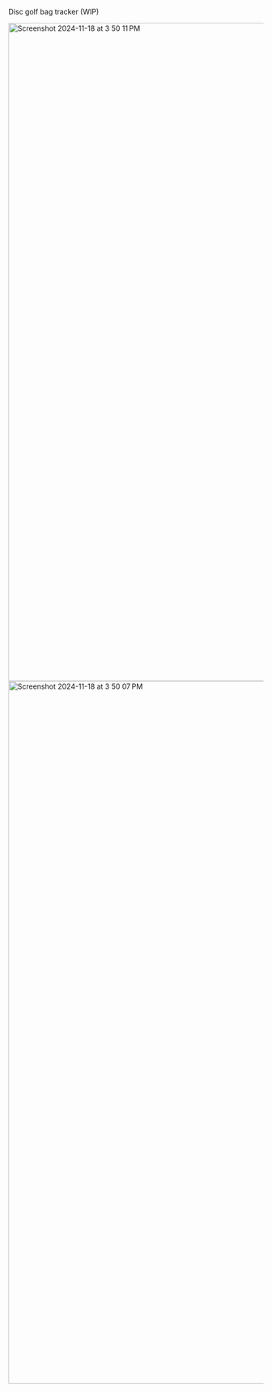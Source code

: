 Disc golf bag tracker (WIP)

<img width="1301" alt="Screenshot 2024-11-18 at 3 50 11 PM" src="https://github.com/user-attachments/assets/405f1b74-3d0e-4d1d-a6f3-03984022ec78">
<img width="1389" alt="Screenshot 2024-11-18 at 3 50 07 PM" src="https://github.com/user-attachments/assets/0153a32d-8425-4830-a673-4d9f5c602d2e">
